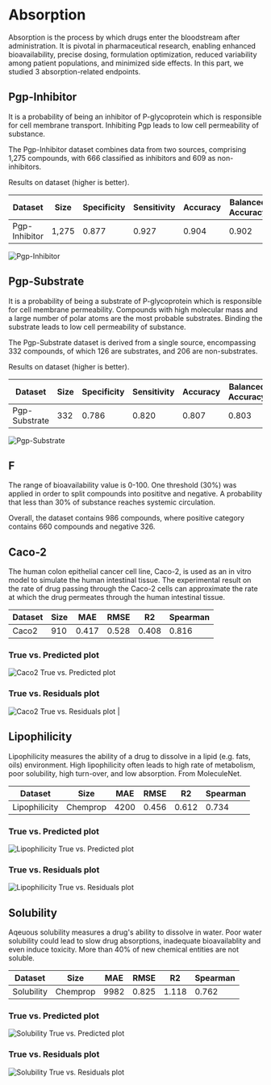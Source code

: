 # Absorption

Absorption is the process by which drugs enter the bloodstream after administration. It is pivotal in pharmaceutical research, enabling enhanced bioavailability, precise dosing, formulation optimization, reduced variability among patient populations, and minimized side effects. In this part, we studied 3 absorption-related endpoints.

## Pgp-Inhibitor

It is a probability of being an inhibitor of P-glycoprotein which is responsible for cell membrane transport. Inhibiting Pgp leads to low cell permeability of substance.

The Pgp-Inhibitor dataset combines data from two sources, comprising 1,275 compounds, with 666 classified as inhibitors and 609 as non-inhibitors.

Results on dataset (higher is better).

| Dataset | Size | Specificity | Sensitivity | Accuracy | Balanced Accuracy |
|-|-|-|-|-|-|
| Pgp-Inhibitor | 1,275 | 0.877 | 0.927 |  0.904 | 0.902 |

![Pgp-Inhibitor](../images/Pgp-Inhibitor.PNG)

## Pgp-Substrate

It is a probability of being a substrate of P-glycoprotein which is responsible for cell membrane permeability. Compounds with high molecular mass and a large number of polar atoms are the most probable substrates. Binding the substrate leads to low cell permeability of substance.

The Pgp-Substrate dataset is derived from a single source, encompassing 332 compounds, of which 126 are substrates, and 206 are non-substrates.

Results on dataset (higher is better).

| Dataset | Size | Specificity | Sensitivity | Accuracy | Balanced Accuracy |
|-|-|-|-|-|-|
| Pgp-Substrate | 332 | 0.786 | 0.820 |  0.807 | 0.803 |

![Pgp-Substrate](../images/Pgp-Substrate.PNG)

## F

The range of bioavailability value is 0-100. One threshold (30%) was applied in order to split compounds into posititve and negative. A probability that less than 30% of substance reaches systemic circulation.

Overall, the dataset contains 986 compounds, where positive category contains 660 compounds and negative 326.

## Caco-2

The human colon epithelial cancer cell line, Caco-2, is used as an in vitro model to simulate the human intestinal tissue. The experimental result on the rate of drug passing through the Caco-2 cells can approximate the rate at which the drug permeates through the human intestinal tissue.

Dataset | Size | MAE | RMSE | R2 | Spearman |
|-|-|-|-|-|-|
| Caco2 | 910 | 0.417 | 0.528 | 0.408 | 0.816 |

### True vs. Predicted plot

![Caco2 True vs. Predicted plot](../images/caco2_wang_true_vs_pred.png)

### True vs. Residuals plot

![Caco2 True vs. Residuals plot](../images/caco2_wang_residuals.png) |

## Lipophilicity

Lipophilicity measures the ability of a drug to dissolve in a lipid (e.g. fats, oils) environment. High lipophilicity often leads to high rate of metabolism, poor solubility, high turn-over, and low absorption. From MoleculeNet.

Dataset | Size | MAE | RMSE | R2 | Spearman |
|-|-|-|-|-|-|
| Lipophilicity | Chemprop | 4200 | 0.456 | 0.612 | 0.734 | 0.842 |

### True vs. Predicted plot

![Lipophilicity True vs. Predicted plot](../images/lipophilicity_astrazeneca_true_vs_pred.png)

### True vs. Residuals plot

![Lipophilicity True vs. Residuals plot](../images/lipophilicity_astrazeneca_residuals.png)

## Solubility

Aqeuous solubility measures a drug's ability to dissolve in water. Poor water solubility could lead to slow drug absorptions, inadequate bioavailablity and even induce toxicity. More than 40% of new chemical entities are not soluble.

Dataset | Size | MAE | RMSE | R2 | Spearman |
|-|-|-|-|-|-|
| Solubility | Chemprop | 9982 | 0.825 | 1.118 | 0.762 | 0.852 |

### True vs. Predicted plot

![Solubility True vs. Predicted plot](../images/solubility_aqsoldb_true_vs_pred.png)

### True vs. Residuals plot

![Solubility True vs. Residuals plot](../images/solubility_aqsoldb_residuals.png)
